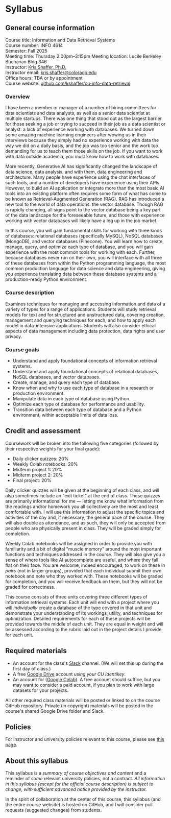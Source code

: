 # Syllabus

## General course information ##

Course title: Information and Data Retrieval Systems  
Course number: INFO 4614    
Semester: Fall 2025  
Meeting time: Thursday 2:00pm–3:15pm 
Meeting location: Lucile Berkeley Buchanan Bldg 346  
Instructor: [Kris Shaffer, Ph.D.](https://krisshafferphd.com)  
Instructor email: [kris.shaffer@colorado.edu](mailto:kris.shaffer@colorado.edu)  
Office hours: TBA or by appointment  
Course website: [github.com/kshaffer/cu-info-data-retrieval](https://github.com/kshaffer/cu-info-capstone/)  


### Overview ###

I have been a member or manager of a number of hiring committees for data scientists and data analysts, as well as a senior data scientist at multiple startups. There was one thing that stood out as the largest barrier for those seeking a job or trying to succeed in their job as a data scientist or analyst: a lack of experience working with databases. We turned down some amazing machine learning engineers after wowing us in their interviews because they simply had no experience working with data the way we did on a daily basis, and the job was too senior and the work too demanding for us to teach them those skills on the job. If you want to work with data outside academia, you must know how to work with databases.

More recently, Generative AI has significantly changed the landscape of data science, data analysis, and with them, data engineering and architecture. Many people have experience using the chat interfaces of such tools, and a number of developers have experience using their APIs. However, to build an AI application or integrate more than the most basic AI tools into an existing platform often requires some form of what has come to be known as Retrieval-Augmented Generation (RAG). RAG has introduced a new tool to the world of data operations: the vector database. Though RAG is rapidly changing, all signs point to the vector database being a key part of the data landscape for the foreseeable future, and those with experience working with vector databases will likely have a leg up in the job market.

In this course, you will gain fundamental skills for working with three kinds of databases: relational databases (specifically MySQL), NoSQL databases (MongoDB), and vector databases (Pinecone). You will learn how to create, manage, query, and optimize each type of database, and you will gain experience with the most common tools for working with each. Further, because databases never run on their own, you will interface with all three of these databases from within the Python programming language, the most common production language for data science and data engineering, giving you experience translating data between these database systems and a production-ready Python environment.

### Course description ###

Examines techniques for managing and accessing information and data of a variety of types for a range of applications. Students will study retrieval models for text and for structured and unstructured data, covering creation, management and querying techniques for each, and how to apply each model in data-intensive applications. Students will also consider ethical aspects of data management including data protection, data rights and user privacy.

### Course goals ###

- Understand and apply foundational concepts of information retrieval systems.
- Understand and apply foundational concepts of relational databases, NoSQL databases, and vector databases.
- Create, manage, and query each type of database.
- Know when and why to use each type of database in a research or production environment.
- Manipulate data in each type of database using Python.
- Optimize each type of database for performance and usability.
- Transition data between each type of database and a Python environment, within acceptable limits of data loss.

## Credit and assessment ##

Coursework will be broken into the following five categories (followed by their respective weights for your final grade):

- Daily clicker quizzes: 20%  
- Weekly Colab notebooks: 20%  
- Midterm project 1: 20%  
- Midterm project 2: 20%  
- Final project: 20%  

Daily clicker quizzes will be given at the beginning of each class, and will also sometimes include an "exit ticket" at the end of class. These quizzes are primarily informational for me — letting me know what information from the readings and/or homework you all collectively are the most and least comfortable with. I will use this information to adjust the specific topics and activities of the day and, if necessary, the general pace of the course. They will also double as attendance, and as such, they will only be accepted from people who are physically present in class. They will be graded simply for completion. 

Weekly Colab notebooks will be assigned in order to provide you with familiarity and a bit of digital "muscle memory" around the most important functions and techniques addressed in the course. They will also give you a sense of where tools like AI autocomplete are useful, and where they fall flat on their face. You are welcome, indeed encouraged, to work on these in *pairs* (not in larger groups), provided that each individual submit their own notebook and note who they worked with. These notebooks will be graded for completion, and you will receive feedback on them, but they will not be graded for correctness. 

This course consists of three units covering three different types of information retrieval systems. Each unit will end with a project where you will *individually* create a database of the type covered in that unit and demonstrate your understanding of its workings, utility, and techniques for optimization. Detailed requirements for each of these projects will be provided towards the middle of each unit. They are equal in weight and will be assessed according to the rubric laid out in the project details I provide for each unit.

## Required materials ##

- An account for the class's [Slack](https://slack.com/) channel. (We will set this up during the first day of class.)
- A free [Google Drive](http://drive.google.com) account *using your CU Identikey*.  
- An account for ([Google Colab](https://colab.research.google.com/)). A free account should suffice, but you may want to consider a paid account, if you plan to work with large datasets for your projects.

All other required class materials will be posted or linked to on the course GitHub repository. Private (in copyright) materials will be posted in the course's shared Google Drive folder and Slack.

## Policies ##

For instructor and university policies relevant to this course, please see [this page](policies.md).

## About this syllabus ##

This syllabus is a *summary of course objectives and content* and a reminder of *some* relevant university policies, not a contract. *All information in this syllabus (except for the official *course description*) is subject to change, with sufficient advanced notice provided by the instructor.*

In the spirit of collaboration at the center of this course, this syllabus (and the entire course website) is hosted on GitHub, and I will consider pull requests (suggested changes) from students.

